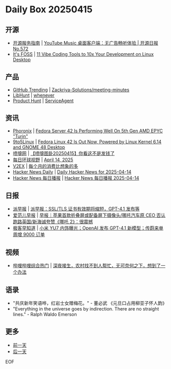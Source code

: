 # Daily Box 20250415

## 开源
- [开源服务指南](https://osguider.com/blog/) | [YouTube Music 桌面客户端：无广告畅听体验 | 开源日报 No.572](https://osguider.com/blog/post/daily/daily-572/)
- [It's FOSS](https://itsfoss.com/) | [11 Vibe Coding Tools to 10x Your Development on Linux Desktop](https://itsfoss.com/vibe-coding-tools-linux/)

## 产品
- [GitHub Trending](https://github.com/trending?since=daily) | [Zackriya-Solutions/meeting-minutes](https://github.com/Zackriya-Solutions/meeting-minutes)
- [LibHunt](https://www.libhunt.com/) | [whenever](https://www.libhunt.com/r/ariebovenberg/whenever)
- [Product Hunt](https://www.producthunt.com) | [ServiceAgent](https://www.producthunt.com/posts/serviceagent)

## 资讯
- [Phoronix](https://www.phoronix.com/) | [Fedora Server 42 Is Performing Well On 5th Gen AMD EPYC "Turin"](https://www.phoronix.com/review/fedora-server-42-epyc)
- [9to5Linux](https://9to5linux.com/) | [Fedora Linux 42 Is Out Now, Powered by Linux Kernel 6.14 and GNOME 48 Desktop](https://9to5linux.com/fedora-linux-42-is-out-now-powered-by-linux-kernel-6-14-and-gnome-48-desktop)
- [喷嚏网](http://www.dapenti.com/blog/blog.asp?subjectid=70&name=xilei) | [【喷嚏图卦20250415】你看这不是发钱了](http://www.dapenti.com/blog/more.asp?name=xilei&id=185375)
- [每日环球视野](https://idai.ly/) | [April 14, 2025](http://m.idai.ly/se/a193iG?1744560000)
- [V2EX](https://www.v2ex.com/) | [每个月的消费比想象的多](https://www.v2ex.com/t/1125622)
- [Hacker News Daily](https://www.daemonology.net/hn-daily/) | [Daily Hacker News for 2025-04-14](https://www.daemonology.net/hn-daily/2025-04-14.html)
- [Hacker News 每日播报](https://hacker-news.agi.li/) | [Hacker News 每日播报 2025-04-14](https://hacker-news.agi.li/post/2025-04-14)

## 日报
- [派早报](https://sspai.com/tag/%E6%B4%BE%E6%97%A9%E6%8A%A5) | [派早报：SSL/TLS 证书有效期将缩短，GPT-4.1 发布等](https://sspai.com/post/98412)
- [爱范儿早报](https://www.ifanr.com/category/ifanrnews) | [早报｜苹果首款折叠屏或配备屏下摄像头/哪吒汽车原 CEO 否认跑路英国/新海诚夸赞《哪吒 2》：很震撼](https://www.ifanr.com/1620663)
- [极客早知道](https://www.geekpark.net/column/74) | [小米 YU7 内饰曝光；OpenAI 发布 GPT-4.1 新模型；传蔚来单周增 9000 订单](https://www.geekpark.net/news/348172)

## 视频
- [哔哩哔哩综合热门](https://www.bilibili.com/v/popular/all/) | [深夜接生，农村找不到人帮忙，无可奈何之下，想到了一个办法](https://b23.tv/BV19bdZYeEgE)

## 语录
- "共庆新年笑语哗，红岩士女赠梅花。" - 董必武 《元旦口占用柳亚子怀人韵》
- "Everything in the universe goes by indirection. There are no straight lines." - Ralph Waldo Emerson

## 更多
- [前一天](daily-box-20250414.md)
- [后一天](daily-box-20250416.md)

EOF